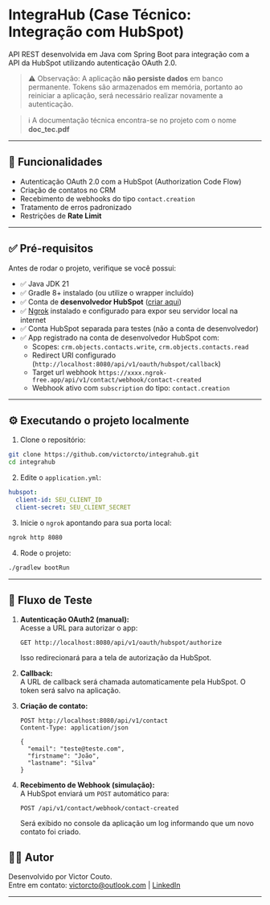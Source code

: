 # IntegraHub (Case Técnico: Integração com HubSpot)

API REST desenvolvida em Java com Spring Boot para integração com a API da HubSpot utilizando autenticação OAuth 2.0.

> ⚠️ Observação: A aplicação **não persiste dados** em banco permanente. Tokens são armazenados em memória, portanto ao reiniciar a aplicação, será necessário realizar novamente a autenticação.

> ℹ️ A documentação técnica encontra-se no projeto com o nome **doc_tec.pdf**

---

## 🚀 Funcionalidades

- Autenticação OAuth 2.0 com a HubSpot (Authorization Code Flow)
- Criação de contatos no CRM
- Recebimento de webhooks do tipo `contact.creation`
- Tratamento de erros padronizado
- Restrições de **Rate Limit**

---

## ✅ Pré-requisitos

Antes de rodar o projeto, verifique se você possui:

- ✅ Java JDK 21
- ✅ Gradle 8+ instalado (ou utilize o wrapper incluído)
- ✅ Conta de **desenvolvedor HubSpot** ([criar aqui](https://developers.hubspot.com/))
- ✅ [Ngrok](https://ngrok.com/) instalado e configurado para expor seu servidor local na internet
- ✅ Conta HubSpot separada para testes (não a conta de desenvolvedor)
- ✅ App registrado na conta de desenvolvedor HubSpot com:
    - Scopes: `crm.objects.contacts.write`, `crm.objects.contacts.read`
    - Redirect URI configurado (`http://localhost:8080/api/v1/oauth/hubspot/callback`)
    - Target url webhook `https://xxxx.ngrok-free.app/api/v1/contact/webhook/contact-created`
    - Webhook ativo com `subscription` do tipo: `contact.creation`


---

## ⚙️ Executando o projeto localmente

1. Clone o repositório:
```bash
git clone https://github.com/victorcto/integrahub.git
cd integrahub
```

2. Edite o `application.yml`:

```yml
hubspot:
  client-id: SEU_CLIENT_ID
  client-secret: SEU_CLIENT_SECRET
```

3. Inicie o `ngrok` apontando para sua porta local:

```bash
ngrok http 8080
```

4. Rode o projeto:

```bash
./gradlew bootRun
```

---

## 🧪 Fluxo de Teste


1. **Autenticação OAuth2 (manual):**  
   Acesse a URL para autorizar o app:
   ```
   GET http://localhost:8080/api/v1/oauth/hubspot/authorize
   ```
   Isso redirecionará para a tela de autorização da HubSpot.

2. **Callback:**  
   A URL de callback será chamada automaticamente pela HubSpot. O token será salvo na aplicação.

3. **Criação de contato:**
   ```http
   POST http://localhost:8080/api/v1/contact
   Content-Type: application/json

   {
     "email": "teste@teste.com",
     "firstname": "João",
     "lastname": "Silva"
   }
   ```

4. **Recebimento de Webhook (simulação):**  
   A HubSpot enviará um `POST` automático para:
   ```
   POST /api/v1/contact/webhook/contact-created
   ```
   Será exibido no console da aplicação um log informando que um novo contato foi criado.

## 🧑‍💻 Autor

Desenvolvido por Victor Couto.  
Entre em contato: victorcto@outlook.com | [LinkedIn](https://linkedin.com/in/victorcto)

---
